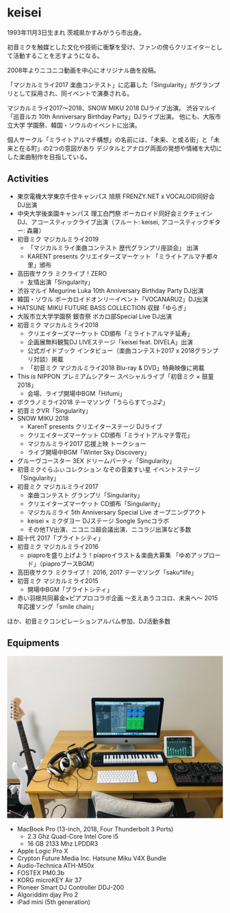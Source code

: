 # keisei

1993年11月3日生まれ 茨城県かすみがうら市出身。

初音ミクを触媒とした文化や技術に衝撃を受け、ファンの傍らクリエイターとして活動することを志すようになる。

2008年よりニコニコ動画を中心にオリジナル曲を投稿。

「マジカルミライ2017 楽曲コンテスト」に応募した「Singularity」がグランプリとして採用され、同イベントで演奏される。

マジカルミライ2017～2018、SNOW MIKU 2018 DJライブ出演。
渋谷マルイ「巡音ルカ 10th Anniversary Birthday Party」DJライブ出演。
他にも、大阪市立大学 学園祭、韓国・ソウルのイベントに出演。

個人サークル「ミライトアルマチ構想」の名前には、「未来、と或る街」と「未来と在る町」の2つの意図があり
デジタルとアナログ両面の発想や情緒を大切にした楽曲制作を目指している。

## Activities

* 東京電機大学東京千住キャンパス 旭祭 FRENZY.NET x VOCALOID同好会 DJ出演
* 中央大学後楽園キャンパス 理工白門祭 ボーカロイド同好会ミクチェイン DJ、アコースティックライブ出演（フルート: keisei, アコースティックギター: 森羅）
* 初音ミク マジカルミライ2019
  * 「マジカルミライ楽曲コンテスト 歴代グランプリ座談会」 出演
  * KARENT presents クリエイターズマーケット 「ミライトアルマチ都々里」頒布
* 高田夜サクラ ミクライブ！ZERO
  * 友情出演「Singularity」
* 渋谷マルイ Megurine Luka 10th Anniversary Birthday Party DJ出演
* 韓国・ソウル ボーカロイドオンリーイベント「VOCANARU2」DJ出演
* HATSUNE MIKU FUTURE BASS COLLECTION 収録「ゆらぎ」
* 大阪市立大学学園祭 銀杏祭 ボカロ部Special Live DJ出演
* 初音ミク マジカルミライ2018
  * クリエイターズマーケット CD頒布「ミライトアルマチ延寿」
  * 企画展無料観覧DJ LIVEステージ「keisei feat. DIVELA」出演
  * 公式ガイドブック インタビュー（楽曲コンテスト2017 x 2018グランプリ対談）掲載
  * 「初音ミク マジカルミライ2018 Blu-ray & DVD」特典映像に掲載
* This is NIPPON プレミアムシアター スペシャルライブ「初音ミク × 鼓童 2018」
  * 会場、ライブ開場中BGM「Hifumi」
* ボクラノミライ2018 テーマソング「うららすてっぷ♪」
* 初音ミクVR「Singularity」
* SNOW MIKU 2018
  * KarenT presents クリエイターステージ  DJライブ
  * クリエイターズマーケット CD頒布「ミライトアルマチ雪花」
  * マジカルミライ2017 応援上映 トークショー
  * ライブ開場中BGM「Winter Sky Discovery」
* グルーヴコースター 3EX ドリームパーティ「Singularity」
* 初音ミクぐらふぃコレクション なぞの音楽すい星 イベントステージ「Singularity」
* 初音ミク マジカルミライ2017
  * 楽曲コンテスト グランプリ「Singularity」
  * クリエイターズマーケット CD頒布「Singularity」
  * マジカルミライ 5th Anniversary Special Live オープニングアクト
  * keisei × ミクダヨー DJステージ Songle Syncコラボ
  * その他TV出演、ニコニコ超会議出演、ニコラジ出演など多数
* 超十代 2017「ブライトシティ」
* 初音ミク マジカルミライ2016
  * piaproを盛り上げよう！piaproイラスト＆楽曲大募集 「ゆめアップロード」（piaproブースBGM）
* 高田夜サクラ ミクライブ！ 2016, 2017 テーマソング「saku\*life」
* 初音ミク マジカルミライ2015
  * 開場中BGM「ブライトシティ」
* 赤い羽根共同募金×ピアプロコラボ企画 〜支えあうココロ、未来へ〜 2015年応援ソング「smile chain」

ほか、初音ミクコンピレーションアルバム参加、DJ活動多数

## Equipments

![equipment](./images/equipment.jpg)

- MacBook Pro (13-inch, 2018, Four Thunderbolt 3 Ports)
    - 2.3 Ghz Quad-Core Intel Core i5
    - 16 GB 2133 Mhz LPDDR3
- Apple Logic Pro X
- Crypton Future Media Inc. Hatsune Miku V4X Bundle
- Audio-Technica ATH-M50x
- FOSTEX PM0.3b
- KORG microKEY Air 37
- Pioneer Smart DJ Controller DDJ-200
- Algoriddim djay Pro 2
- iPad mini (5th generation)

